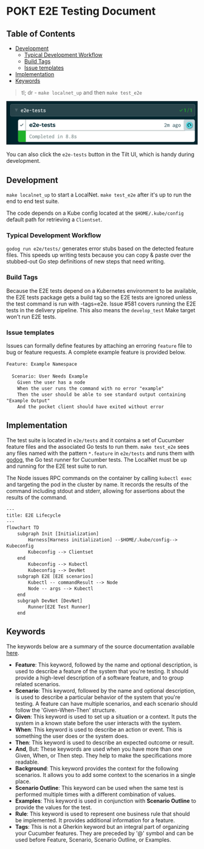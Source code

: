 # POKT E2E Testing Document <!-- omit in toc -->

## Table of Contents <!-- omit in toc -->

- [Development](#development)
  - [Typical Development Workflow](#typical-development-workflow)
  - [Build Tags](#build-tags)
  - [Issue templates](#issue-templates)
- [Implementation](#implementation)
- [Keywords](#keywords)

> tl; dr - `make localnet_up` and then `make test_e2e`

![Tilt button for running E2E tests](docs/tilt-button.png)

You can also click the `e2e-tests` button in the Tilt UI, which is handy during development.

## Development

`make localnet_up` to start a LocalNet. `make test_e2e` after it's up to run the end to end test suite.

The code depends on a Kube config located at the `$HOME/.kube/config` default path for retrieving a `Clientset`.

### Typical Development Workflow

`godog run e2e/tests/` generates error stubs based on the detected feature files. This speeds up writing tests because you can copy & paste over the stubbed-out Go step definitions of new steps that need writing.

### Build Tags

Because the E2E tests depend on a Kubernetes environment to be available, the E2E tests package gets a build tag so the E2E tests are ignored unless the test command is run with -tags=e2e. Issue #581 covers running the E2E tests in the delivery pipeline. This also means the `develop_test` Make target won't run E2E tests.

### Issue templates

Issues can formally define features by attaching an erroring `feature` file to bug or feature requests. A complete example feature is provided below.

```gherkin
Feature: Example Namespace

  Scenario: User Needs Example
    Given the user has a node
    When the user runs the command with no error "example"
    Then the user should be able to see standard output containing "Example Output"
    And the pocket client should have exited without error
```

## Implementation

The test suite is located in `e2e/tests` and it contains a set of Cucumber feature files and the associated Go tests to run them. `make test_e2e` sees any files named with the pattern `*.feature` in `e2e/tests` and runs them with [godog](https://github.com/cucumber/godog), the Go test runner for Cucumber tests. The LocalNet must be up and running for the E2E test suite to run.

The Node issues RPC commands on the container by calling `kubectl exec` and targeting the pod in the cluster by name. It records the results of the command including stdout and stderr, allowing for assertions about the results of the command.

```mermaid
---
title: E2E Lifecycle
---
flowchart TD
    subgraph Init [Initialization]
        Harness[Harness initialization] --$HOME/.kube/config--> Kubeconfig
        Kubeconfig --> Clientset
    end
        Kubeconfig --> Kubectl
        Kubeconfig --> DevNet
    subgraph E2E [E2E scenarios]
        Kubectl -- commandResult --> Node
        Node -- args --> Kubectl
    end
    subgraph DevNet [DevNet]
        Runner[E2E Test Runner]
    end
```

## Keywords

The keywords below are a summary of the source documentation available [here](https://cucumber.io/docs/gherkin/reference/#keywords).

- **Feature**: This keyword, followed by the name and optional description, is used to describe a feature of the system that you're testing. It should provide a high-level description of a software feature, and to group related scenarios.
- **Scenario**: This keyword, followed by the name and optional description, is used to describe a particular behavior of the system that you're testing. A feature can have multiple scenarios, and each scenario should follow the 'Given-When-Then' structure.
- **Given**: This keyword is used to set up a situation or a context. It puts the system in a known state before the user interacts with the system.
- **When**: This keyword is used to describe an action or event. This is something the user does or the system does.
- **Then**: This keyword is used to describe an expected outcome or result.
- **And**, But: These keywords are used when you have more than one Given, When, or Then step. They help to make the specifications more readable.
- **Background**: This keyword provides the context for the following scenarios. It allows you to add some context to the scenarios in a single place.
- **Scenario Outline**: This keyword can be used when the same test is performed multiple times with a different combination of values.
- **Examples**: This keyword is used in conjunction with **Scenario Outline** to provide the values for the test.
- **Rule**: This keyword is used to represent one business rule that should be implemented. It provides additional information for a feature.
- **Tags**: This is not a Gherkin keyword but an integral part of organizing your Cucumber features. They are preceded by '@' symbol and can be used before Feature, Scenario, Scenario Outline, or Examples.

